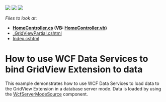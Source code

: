 <!-- default badges list -->
![](https://img.shields.io/endpoint?url=https://codecentral.devexpress.com/api/v1/VersionRange/128552053/14.1.7%2B)
[![](https://img.shields.io/badge/Open_in_DevExpress_Support_Center-FF7200?style=flat-square&logo=DevExpress&logoColor=white)](https://supportcenter.devexpress.com/ticket/details/T157165)
[![](https://img.shields.io/badge/📖_How_to_use_DevExpress_Examples-e9f6fc?style=flat-square)](https://docs.devexpress.com/GeneralInformation/403183)
<!-- default badges end -->
<!-- default file list -->
*Files to look at*:

* **[HomeController.cs](./CS/WebApplication/Controllers/HomeController.cs) (VB: [HomeController.vb](./VB/WebApplication/Controllers/HomeController.vb))**
* [_GridViewPartial.cshtml](./CS/WebApplication/Views/Home/_GridViewPartial.cshtml)
* [Index.cshtml](./CS/WebApplication/Views/Home/Index.cshtml)
<!-- default file list end -->
# How to use WCF Data Services to bind GridView Extension to data


This example demonstrates how to use WCF Data Services to load data to the GridView Extension in a database server mode. Data is loaded by using the <a href="https://documentation.devexpress.com/#CoreLibraries/clsDevExpressDataWcfLinqWcfServerModeSourcetopic">WcfServerModeSource</a> component.

<br/>


